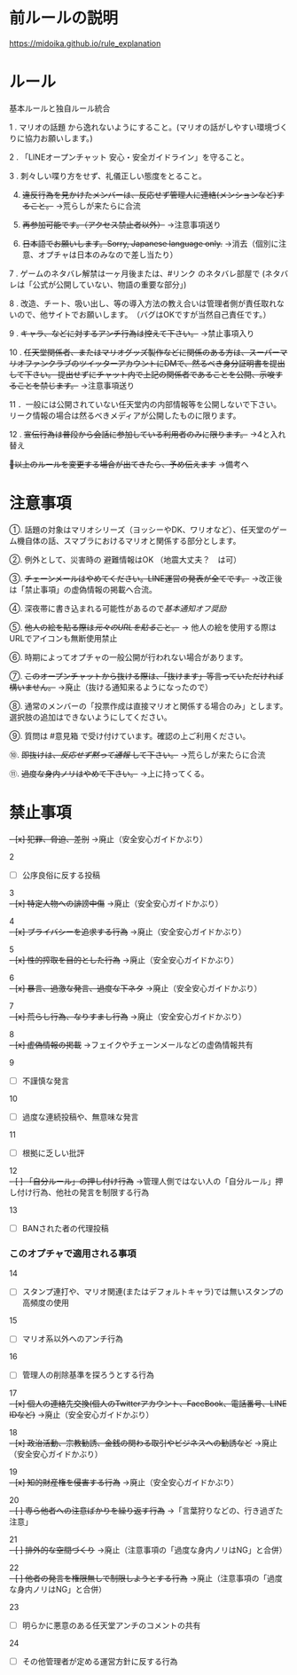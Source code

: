 # 前ルールの説明
<https://midoika.github.io/rule_explanation>

# ルール

基本ルールと独自ルール統合

1️ . マリオの話題 から逸れないようにすること。(マリオの話がしやすい環境づくりに協力お願いします。)

2 . 「LINEオープンチャット 安心・安全ガイドライン」を守ること。

3 . 刺々しい喋り方をせず、礼儀正しい態度をとること。

4. ~~違反行為を見かけたメンバーは、反応せず管理人に連絡(メンションなど)すること。~~ →荒らしが来たらに合流

5. ~~再参加可能です。（アクセス禁止者以外）~~ →注意事項送り

6. ~~日本語でお願いします。Sorry, Japanese language only.~~ →消去（個別に注意、オプチャは日本のみなので差し当たり）

7 . ゲームのネタバレ解禁は一ヶ月後または、#リンク のネタバレ部屋で (ネタバレは「公式が公開していない、物語の重要な部分」)

8 . 改造、チート、吸い出し、等の導入方法の教え合いは管理者側が責任取れないので、他サイトでお願いします。　（バグはOKですが当然自己責任です。）

9 . ~~キャラ、などに対するアンチ行為は控えて下さい。~~ →禁止事項入り

10 . ~~任天堂関係者、またはマリオグッズ製作などに関係のある方は、スーパーマリオファンクラブのツイッターアカウントにDMで、然るべき身分証明書を提出して下さい。
     提出せずにチャット内で上記の関係者であることを公開、示唆することを禁じます。~~ →注意事項送り

11 ．一般には公開されていない任天堂内の内部情報等を公開しないで下さい。リーク情報の場合は然るべきメディアが公開したものに限ります。

1️2 . ~~宣伝行為は普段から会話に参加している利用者のみに限ります。~~ →4と入れ替え

~~🔄以上のルールを変更する場合が出てきたら、予め伝えます~~ →備考へ

# 注意事項

①. 話題の対象はマリオシリーズ（ヨッシーやDK、ワリオなど）、任天堂のゲーム機自体の話、スマブラにおけるマリオと関係する部分とします。

②. 例外として、災害時の 避難情報はOK （地震大丈夫？　は可）

③. ~~チェーンメールはやめてください。LINE運営の発表が全てです。~~ →改正後は「禁止事項」の虚偽情報の掲載へ合流。

④. 深夜帯に書き込まれる可能性があるので*基本通知オフ奨励*

⑤. ~~他人の絵を貼る際は*元々のURLを貼る*こと。~~ → 他人の絵を使用する際はURLでアイコンも無断使用禁止

⑥. 時期によってオプチャの一般公開が行われない場合があります。

⑦. ~~このオープンチャットから抜ける際は、「抜けます」等言っていただければ構いません。~~ →廃止（抜ける通知来るようになったので）

⑧. 通常のメンバーの「投票作成は直接マリオと関係する場合のみ」とします。 選択肢の追加はできないようにしてください。

⑨. 質問は #意見箱 で受け付けています。確認の上ご利用ください。

⑩. ~~即抜けは、*反応せず黙って通報* して下さい。~~ →荒らしが来たらに合流

⑪. ~~過度な身内ノリはやめて下さい。~~ →上に持ってくる。

# 禁止事項


~~- [x] 犯罪、脅迫、差別~~ →廃止（安全安心ガイドかぶり）

2  
- [ ] 公序良俗に反する投稿

3  
~~- [x] 特定人物への誹謗中傷~~ →廃止（安全安心ガイドかぶり）

4  
~~- [x] プライバシーを追求する行為~~ →廃止（安全安心ガイドかぶり）

5  
~~- [x] 性的搾取を目的とした行為~~ →廃止（安全安心ガイドかぶり）

6  
~~- [x] 暴言、過激な発言、過度な下ネタ~~ →廃止（安全安心ガイドかぶり）

7  
~~- [x] 荒らし行為、なりすまし行為~~ →廃止（安全安心ガイドかぶり）

8  
~~- [x] 虚偽情報の掲載~~ →フェイクやチェーンメールなどの虚偽情報共有

9  
- [ ] 不謹慎な発言

10  
- [ ] 過度な連続投稿や、無意味な発言

11  
- [ ] 根拠に乏しい批評

12  
~~- [ ] 「自分ルール」の押し付け行為~~ →管理人側ではない人の「自分ルール」押し付け行為、他社の発言を制限する行為

13  
- [ ] BANされた者の代理投稿

### このオプチャで適用される事項

14  
- [ ] スタンプ連打や、マリオ関連(またはデフォルトキャラ)では無いスタンプの高頻度の使用

15  
- [ ] マリオ系以外へのアンチ行為

16  
- [ ] 管理人の削除基準を探ろうとする行為

17  
~~- [x] 個人の連絡先交換(個人のTwitterアカウント、FaceBook、電話番号、LINE IDなど)~~ →廃止（安全安心ガイドかぶり）

18  
~~- [x] 政治活動、宗教勧誘、金銭の関わる取引やビジネスへの勧誘など~~ →廃止（安全安心ガイドかぶり）

19  
~~- [x] 知的財産権を侵害する行為~~ →廃止（安全安心ガイドかぶり）

20  
~~- [ ] 専ら他者への注意ばかりを繰り返す行為~~ →「言葉狩りなどの、行き過ぎた注意」


21  
~~- [ ] 排外的な空間づくり~~ →廃止（注意事項の「過度な身内ノリはNG」と合併）

22  
~~- [ ] 他者の発言を権限無しで制限しようとする行為~~ →廃止（注意事項の「過度な身内ノリはNG」と合併）

23  
- [ ] 明らかに悪意のある任天堂アンチのコメントの共有

24  
- [ ] その他管理者が定める運営方針に反する行為





